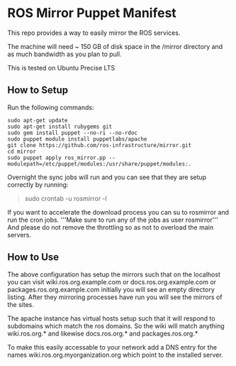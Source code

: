 ROS Mirror Puppet Manifest
==========================

This repo provides a way to easily mirror the ROS services. 

The machine will need ~ 150 GB of disk space in the /mirror directory and as much bandwidth as you plan to pull. 

This is tested on Ubuntu Precise LTS

How to Setup
------------

Run the following commands:

```
sudo apt-get update
sudo apt-get install rubygems git
sudo gem install puppet --no-ri --no-rdoc
sudo puppet module install puppetlabs/apache
git clone https://github.com/ros-infrastructure/mirror.git
cd mirror
sudo puppet apply ros_mirror.pp --modulepath=/etc/puppet/modules:/usr/share/puppet/modules:.
```

Overnight the sync jobs will run and you can see that they are setup correctly by running:
> sudo crontab -u rosmirror -l

If you want to accelerate the download process you can su to rosmirror and run the cron jobs. '''Make sure to run any of the jobs as user rosmirror''' And please do not remove the throttling so as not to overload the main servers. 



How to Use
----------

The above configuration has setup the mirrors such that on the localhost you can visit wiki.ros.org.example.com or docs.ros.org.example.com or packages.ros.org.example.com initially you will see an empty directory listing. After they mirroring processes have run you will see the mirrors of the sites. 

The apache instance has virtual hosts setup such that it will respond to subdomains which match the ros domains. So the wiki will match anything wiki.ros.org.* and likewise docs.ros.org.* and packages.ros.org.*

To make this easily accessable to your network add a DNS entry for the names wiki.ros.org.myorganization.org which point to the installed server. 
